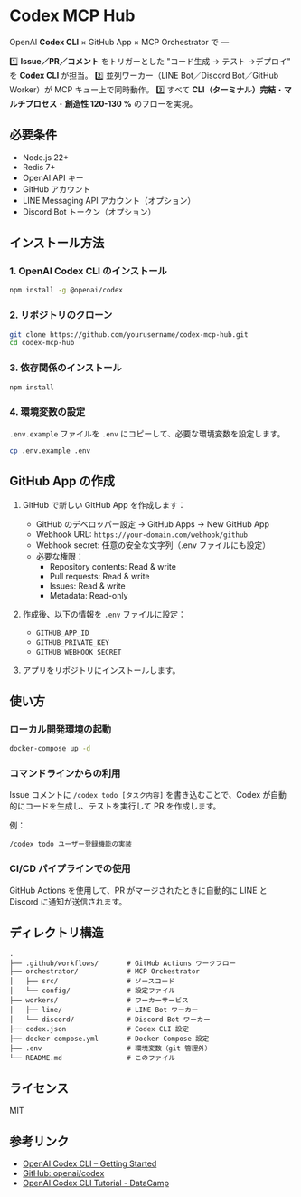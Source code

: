# Codex MCP Hub

OpenAI **Codex CLI** × GitHub App × MCP Orchestrator で ―

1️⃣ **Issue／PR／コメント** をトリガーとした "コード生成 → テスト →デプロイ" を **Codex CLI** が担当。
2️⃣ 並列ワーカー（LINE Bot／Discord Bot／GitHub Worker）が MCP キュー上で同時動作。
3️⃣ すべて **CLI（ターミナル）完結**・**マルチプロセス**・**創造性 120-130 %** のフローを実現。

## 必要条件

- Node.js 22+
- Redis 7+
- OpenAI API キー
- GitHub アカウント
- LINE Messaging API アカウント（オプション）
- Discord Bot トークン（オプション）

## インストール方法

### 1. OpenAI Codex CLI のインストール

```bash
npm install -g @openai/codex
```

### 2. リポジトリのクローン

```bash
git clone https://github.com/yourusername/codex-mcp-hub.git
cd codex-mcp-hub
```

### 3. 依存関係のインストール

```bash
npm install
```

### 4. 環境変数の設定

`.env.example` ファイルを `.env` にコピーして、必要な環境変数を設定します。

```bash
cp .env.example .env
```

## GitHub App の作成

1. GitHub で新しい GitHub App を作成します：
   - GitHub のデベロッパー設定 → GitHub Apps → New GitHub App
   - Webhook URL: `https://your-domain.com/webhook/github`
   - Webhook secret: 任意の安全な文字列（.env ファイルにも設定）
   - 必要な権限：
     - Repository contents: Read & write
     - Pull requests: Read & write
     - Issues: Read & write
     - Metadata: Read-only

2. 作成後、以下の情報を `.env` ファイルに設定：
   - `GITHUB_APP_ID`
   - `GITHUB_PRIVATE_KEY`
   - `GITHUB_WEBHOOK_SECRET`

3. アプリをリポジトリにインストールします。

## 使い方

### ローカル開発環境の起動

```bash
docker-compose up -d
```

### コマンドラインからの利用

Issue コメントに `/codex todo [タスク内容]` を書き込むことで、Codex が自動的にコードを生成し、テストを実行して PR を作成します。

例：
```
/codex todo ユーザー登録機能の実装
```

### CI/CD パイプラインでの使用

GitHub Actions を使用して、PR がマージされたときに自動的に LINE と Discord に通知が送信されます。

## ディレクトリ構造

```
.
├── .github/workflows/       # GitHub Actions ワークフロー
├── orchestrator/            # MCP Orchestrator
│   ├── src/                 # ソースコード
│   └── config/              # 設定ファイル
├── workers/                 # ワーカーサービス
│   ├── line/                # LINE Bot ワーカー
│   └── discord/             # Discord Bot ワーカー
├── codex.json               # Codex CLI 設定
├── docker-compose.yml       # Docker Compose 設定
├── .env                     # 環境変数（git 管理外）
└── README.md                # このファイル
```

## ライセンス

MIT

## 参考リンク

- [OpenAI Codex CLI – Getting Started](https://help.openai.com/en/articles/11096431-openai-codex-cli-getting-started)
- [GitHub: openai/codex](https://github.com/openai/codex)
- [OpenAI Codex CLI Tutorial - DataCamp](https://www.datacamp.com/tutorial/open-ai-codex-cli-tutorial)